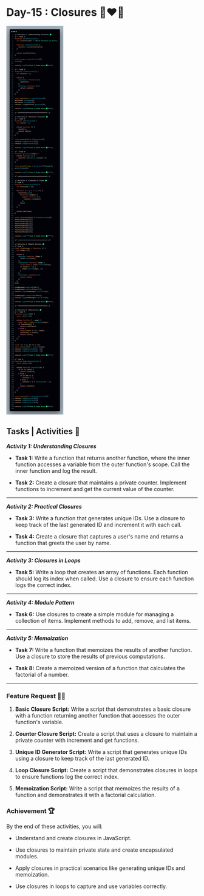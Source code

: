 # Day-15 : Closures 🍵❤️‍🔥

![Day-15 Code Snap](Day-15%20Code%20Snap.png)

## Tasks | Activities 🌟

_**Activity 1: Understanding Closures**_

- **Task 1:** Write a function that returns another function, where the inner function accesses a variable from the outer function's scope. Call the inner function and log the result.

- **Task 2:** Create a closure that maintains a private counter. Implement functions to increment and get the current value of the counter.

<hr/>

_**Activity 2: Practical Closures**_

- **Task 3:** Write a function that generates unique IDs. Use a closure to keep track of the last generated ID and increment it with each call.

- **Task 4:** Create a closure that captures a user's name and returns a function that greets the user by name.

<hr/>

_**Activity 3: Closures in Loops**_

- **Task 5:** Write a loop that creates an array of functions. Each function should log its index when called. Use a closure to ensure each function logs the correct index.

<hr/>

_**Activity 4: Module Pattern**_

- **Task 6:** Use closures to create a simple module for managing a collection of items. Implement methods to add, remove, and list items.

<hr/>

_**Activity 5: Memoization**_

- **Task 7:** Write a function that memoizes the results of another function. Use a closure to store the results of previous computations.

- **Task 8:** Create a memoized version of a function that calculates the factorial of a number.

<hr/>

### Feature Request 🙇‍♂️

1. **Basic Closure Script:** Write a script that demonstrates a basic closure with a function returning another function that accesses the outer function's variable.

2. **Counter Closure Script:** Create a script that uses a closure to maintain a private counter with increment and get functions.

3. **Unique ID Generator Script:** Write a script that generates unique IDs using a closure to keep track of the last generated ID.

4. **Loop Closure Script:** Create a script that demonstrates closures in loops to ensure functions log the correct index.

5. **Memoization Script:** Write a script that memoizes the results of a function and demonstrates it with a factorial calculation.

### Achievement 🏆

By the end of these activities, you will:

- Understand and create closures in JavaScript.

- Use closures to maintain private state and create encapsulated modules.

- Apply closures in practical scenarios like generating unique IDs and memoization.

- Use closures in loops to capture and use variables correctly.
